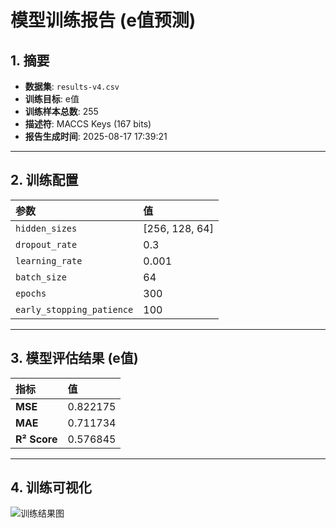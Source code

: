# 模型训练报告 (e值预测)

## 1. 摘要
- **数据集**: `results-v4.csv`
- **训练目标**: e值
- **训练样本总数**: 255
- **描述符**: MACCS Keys (167 bits)
- **报告生成时间**: 2025-08-17 17:39:21

---
## 2. 训练配置
| 参数 | 值 |
| :--- | :--- |
| `hidden_sizes` | [256, 128, 64] |
| `dropout_rate` | 0.3 |
| `learning_rate` | 0.001 |
| `batch_size` | 64 |
| `epochs` | 300 |
| `early_stopping_patience` | 100 |

---
## 3. 模型评估结果 (e值)
| 指标 | 值 |
| :--- | :--- |
| **MSE** | 0.822175 |
| **MAE** | 0.711734 |
| **R² Score** | 0.576845 |

---
## 4. 训练可视化
![训练结果图](training_results_e.png)
